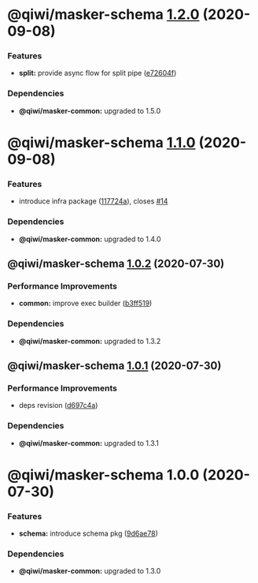 # @qiwi/masker-schema [1.2.0](https://github.com/qiwi/masker/compare/@qiwi/masker-schema@1.1.0...@qiwi/masker-schema@1.2.0) (2020-09-08)


### Features

* **split:** provide async flow for split pipe ([e72604f](https://github.com/qiwi/masker/commit/e72604f31483deb154fab13fa9859451aff2e2f1))





### Dependencies

* **@qiwi/masker-common:** upgraded to 1.5.0

# @qiwi/masker-schema [1.1.0](https://github.com/qiwi/masker/compare/@qiwi/masker-schema@1.0.2...@qiwi/masker-schema@1.1.0) (2020-09-08)


### Features

* introduce infra package ([117724a](https://github.com/qiwi/masker/commit/117724a6993f97f4e3eb804bc9f8c438eb66a5d7)), closes [#14](https://github.com/qiwi/masker/issues/14)





### Dependencies

* **@qiwi/masker-common:** upgraded to 1.4.0

## @qiwi/masker-schema [1.0.2](https://github.com/qiwi/masker/compare/@qiwi/masker-schema@1.0.1...@qiwi/masker-schema@1.0.2) (2020-07-30)


### Performance Improvements

* **common:** improve exec builder ([b3ff519](https://github.com/qiwi/masker/commit/b3ff5194675e5517171801fca893a9d839dd6bce))





### Dependencies

* **@qiwi/masker-common:** upgraded to 1.3.2

## @qiwi/masker-schema [1.0.1](https://github.com/qiwi/masker/compare/@qiwi/masker-schema@1.0.0...@qiwi/masker-schema@1.0.1) (2020-07-30)


### Performance Improvements

* deps revision ([d697c4a](https://github.com/qiwi/masker/commit/d697c4a2b43fe5f0df6c4a600f76b977e09d750f))





### Dependencies

* **@qiwi/masker-common:** upgraded to 1.3.1

# @qiwi/masker-schema 1.0.0 (2020-07-30)


### Features

* **schema:** introduce schema pkg ([9d6ae78](https://github.com/qiwi/masker/commit/9d6ae788f7656f58f1debae20a44e36c59545092))





### Dependencies

* **@qiwi/masker-common:** upgraded to 1.3.0
